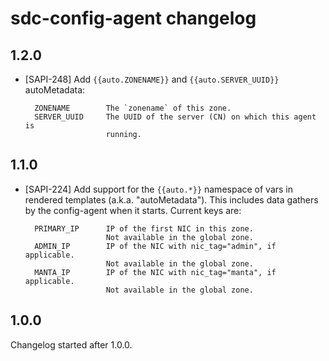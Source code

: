 # sdc-config-agent changelog

## 1.2.0

- [SAPI-248] Add `{{auto.ZONENAME}}` and `{{auto.SERVER_UUID}}` autoMetadata:

        ZONENAME        The `zonename` of this zone.
        SERVER_UUID     The UUID of the server (CN) on which this agent is
                        running.

## 1.1.0

- [SAPI-224] Add support for the `{{auto.*}}` namespace of vars in rendered
  templates (a.k.a. "autoMetadata"). This includes data gathers by the
  config-agent when it starts. Current keys are:

        PRIMARY_IP      IP of the first NIC in this zone.
                        Not available in the global zone.
        ADMIN_IP        IP of the NIC with nic_tag="admin", if applicable.
                        Not available in the global zone.
        MANTA_IP        IP of the NIC with nic_tag="manta", if applicable.
                        Not available in the global zone.

## 1.0.0

Changelog started after 1.0.0.

